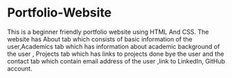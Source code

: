 # Portfolio-Website
This is a beginner friendly portfolio website using HTML And CSS. The website has About tab which consists of basic information of the user,Academics tab which has information about academic background of the user , Projects tab which has links to projects done bye the user and the contact tab which contain email address of the user ,link to LinkedIn, GitHub account.
